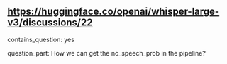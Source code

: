 ## https://huggingface.co/openai/whisper-large-v3/discussions/22

contains_question: yes

question_part: How we can get the no_speech_prob in the pipeline?